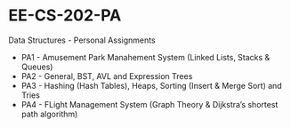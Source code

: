 # EE-CS-202-PA
Data Structures - Personal Assignments 

- PA1 - Amusement Park Manahement System (Linked Lists, Stacks & Queues) 
- PA2 - General, BST, AVL and Expression Trees 
- PA3 - Hashing (Hash Tables), Heaps, Sorting (Insert & Merge Sort) and Tries 
- PA4 - FLight Management System (Graph Theory & Dijkstra’s shortest path algorithm) 

